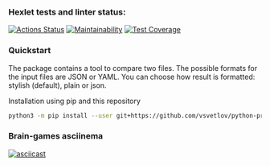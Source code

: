 ### Hexlet tests and linter status:
[![Actions Status](https://github.com/vsvetlov/python-project-50/workflows/hexlet-check/badge.svg)](https://github.com/vsvetlov/python-project-50/actions)
[![Maintainability](https://api.codeclimate.com/v1/badges/d070104d563938fd07d4/maintainability)](https://codeclimate.com/github/vsvetlov/python-project-50/maintainability)
[![Test Coverage](https://api.codeclimate.com/v1/badges/df66c0cbbeca7d822f23/test_coverage)](https://codeclimate.com/github/vsvetlov/python-project-50/test_coverage)

### Quickstart
The package contains a tool to compare two files.
The possible formats for the input files are JSON or YAML.
You can choose how result is formatted: stylish (default), plain or json. 


Installation using pip and this repository
```bash
python3 -m pip install --user git+https://github.com/vsvetlov/python-project-50.git
```
### Brain-games asciinema
[![asciicast](https://asciinema.org/a/605866.png)](https://asciinema.org/a/605866)
